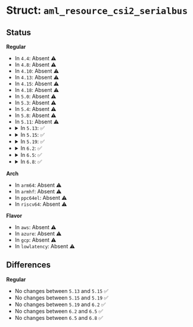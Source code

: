 # Struct: <code>aml_resource_csi2_serialbus</code>

## Status
<b>Regular</b>
<ul>
<li>
In <code>4.4</code>: Absent ⚠️
</li>
<li>
In <code>4.8</code>: Absent ⚠️
</li>
<li>
In <code>4.10</code>: Absent ⚠️
</li>
<li>
In <code>4.13</code>: Absent ⚠️
</li>
<li>
In <code>4.15</code>: Absent ⚠️
</li>
<li>
In <code>4.18</code>: Absent ⚠️
</li>
<li>
In <code>5.0</code>: Absent ⚠️
</li>
<li>
In <code>5.3</code>: Absent ⚠️
</li>
<li>
In <code>5.4</code>: Absent ⚠️
</li>
<li>
In <code>5.8</code>: Absent ⚠️
</li>
<li>
In <code>5.11</code>: Absent ⚠️
</li>
<li>
<details>
<summary>In <code>5.13</code>: ✅</summary>

```c
struct aml_resource_csi2_serialbus {
    u8 descriptor_type;
    u16 resource_length;
    u8 revision_id;
    u8 res_source_index;
    u8 type;
    u8 flags;
    u16 type_specific_flags;
    u8 type_revision_id;
    u16 type_data_length;
};
```
</details>
</li>
<li>
<details>
<summary>In <code>5.15</code>: ✅</summary>

```c
struct aml_resource_csi2_serialbus {
    u8 descriptor_type;
    u16 resource_length;
    u8 revision_id;
    u8 res_source_index;
    u8 type;
    u8 flags;
    u16 type_specific_flags;
    u8 type_revision_id;
    u16 type_data_length;
};
```
</details>
</li>
<li>
<details>
<summary>In <code>5.19</code>: ✅</summary>

```c
struct aml_resource_csi2_serialbus {
    u8 descriptor_type;
    u16 resource_length;
    u8 revision_id;
    u8 res_source_index;
    u8 type;
    u8 flags;
    u16 type_specific_flags;
    u8 type_revision_id;
    u16 type_data_length;
};
```
</details>
</li>
<li>
<details>
<summary>In <code>6.2</code>: ✅</summary>

```c
struct aml_resource_csi2_serialbus {
    u8 descriptor_type;
    u16 resource_length;
    u8 revision_id;
    u8 res_source_index;
    u8 type;
    u8 flags;
    u16 type_specific_flags;
    u8 type_revision_id;
    u16 type_data_length;
};
```
</details>
</li>
<li>
<details>
<summary>In <code>6.5</code>: ✅</summary>

```c
struct aml_resource_csi2_serialbus {
    u8 descriptor_type;
    u16 resource_length;
    u8 revision_id;
    u8 res_source_index;
    u8 type;
    u8 flags;
    u16 type_specific_flags;
    u8 type_revision_id;
    u16 type_data_length;
};
```
</details>
</li>
<li>
<details>
<summary>In <code>6.8</code>: ✅</summary>

```c
struct aml_resource_csi2_serialbus {
    u8 descriptor_type;
    u16 resource_length;
    u8 revision_id;
    u8 res_source_index;
    u8 type;
    u8 flags;
    u16 type_specific_flags;
    u8 type_revision_id;
    u16 type_data_length;
};
```
</details>
</li>
</ul>
<b>Arch</b>
<ul>
<li>
In <code>arm64</code>: Absent ⚠️
</li>
<li>
In <code>armhf</code>: Absent ⚠️
</li>
<li>
In <code>ppc64el</code>: Absent ⚠️
</li>
<li>
In <code>riscv64</code>: Absent ⚠️
</li>
</ul>
<b>Flavor</b>
<ul>
<li>
In <code>aws</code>: Absent ⚠️
</li>
<li>
In <code>azure</code>: Absent ⚠️
</li>
<li>
In <code>gcp</code>: Absent ⚠️
</li>
<li>
In <code>lowlatency</code>: Absent ⚠️
</li>
</ul>

## Differences
<b>Regular</b>
<ul>
<li>
No changes between <code>5.13</code> and <code>5.15</code> ✅
</li>
<li>
No changes between <code>5.15</code> and <code>5.19</code> ✅
</li>
<li>
No changes between <code>5.19</code> and <code>6.2</code> ✅
</li>
<li>
No changes between <code>6.2</code> and <code>6.5</code> ✅
</li>
<li>
No changes between <code>6.5</code> and <code>6.8</code> ✅
</li>
</ul>
